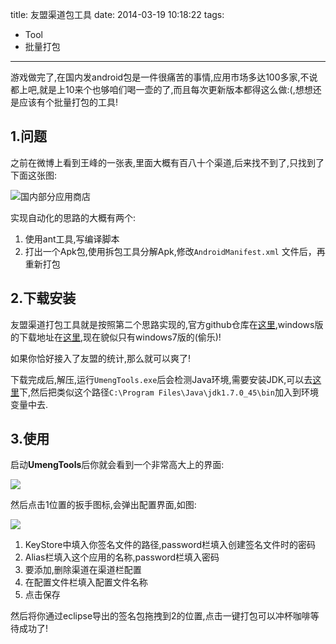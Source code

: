 title: 友盟渠道包工具
date: 2014-03-19 10:18:22
tags:
- Tool
- 批量打包
---

游戏做完了,在国内发android包是一件很痛苦的事情,应用市场多达100多家,不说都上吧,就是上10来个也够咱们喝一壶的了,而且每次更新版本都得这么做:(,想想还是应该有个批量打包的工具!

<!--more-->

## 1.问题
之前在微博上看到王峰的一张表,里面大概有百八十个渠道,后来找不到了,只找到了下面这张图:

![国内部分应用商店][1]

实现自动化的思路的大概有两个:

1. 使用ant工具,写编译脚本
2. 打出一个Apk包,使用拆包工具分解Apk,修改``AndroidManifest.xml`` 文件后，再重新打包

## 2.下载安装

友盟渠道打包工具就是按照第二个思路实现的,官方github仓库在[这里][2],windows版的下载地址在[这里][3],现在貌似只有windows7版的(偷乐)!

如果你恰好接入了友盟的统计,那么就可以爽了!

下载完成后,解压,运行``UmengTools.exe``后会检测Java环境,需要安装JDK,可以去[这里][4]下,然后把类似这个路径``C:\Program Files\Java\jdk1.7.0_45\bin``加入到环境变量中去.

## 3.使用

启动**UmengTools**后你就会看到一个非常高大上的界面:

![][5]

然后点击1位置的扳手图标,会弹出配置界面,如图:

![][6]


1. KeyStore中填入你签名文件的路径,password栏填入创建签名文件时的密码
2. Alias栏填入这个应用的名称,password栏填入密码
3. 要添加,删除渠道在渠道栏配置
4. 在配置文件栏填入配置文件名称
5. 点击保存


然后将你通过eclipse导出的签名包拖拽到2的位置,点击一键打包可以冲杯咖啡等待成功了!



[1]:http://ww2.sinaimg.cn/large/7f870d23jw1eekv0hmikaj20dw06vaam.jpg
[2]:https://github.com/umeng/umeng-muti-channel-build-tool
[3]:https://github.com/umeng/umeng-muti-channel-build-tool/blob/master/Downloads/UmengTools(Green)V2.1.zip
[4]:http://www.oracle.com/technetwork/java/javase/downloads/jdk7-downloads-1880260.html
[5]:http://ww1.sinaimg.cn/large/7f870d23jw1eekxijxt9tj20m80go0u2.jpg
[6]:http://ww1.sinaimg.cn/large/7f870d23jw1eekxppu1iej20iw0egmyn.jpg